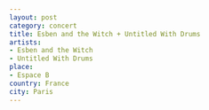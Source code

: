 ```yaml
---
layout: post
category: concert
title: Esben and the Witch + Untitled With Drums
artists: 
- Esben and the Witch
- Untitled With Drums
place: 
- Espace B
country: France
city: Paris
---
```


